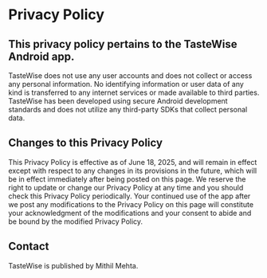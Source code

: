 # Privacy Policy

## This privacy policy pertains to the TasteWise Android app.

TasteWise does not use any user accounts and does not collect or access any personal information. No identifying information or user data of any kind is transferred to any internet services or made available to third parties. TasteWise has been developed using secure Android development standards and does not utilize any third-party SDKs that collect personal data.

## Changes to this Privacy Policy

This Privacy Policy is effective as of June 18, 2025, and will remain in effect except with respect to any changes in its provisions in the future, which will be in effect immediately after being posted on this page. We reserve the right to update or change our Privacy Policy at any time and you should check this Privacy Policy periodically. Your continued use of the app after we post any modifications to the Privacy Policy on this page will constitute your acknowledgment of the modifications and your consent to abide and be bound by the modified Privacy Policy.

## Contact

TasteWise is published by Mithil Mehta.
